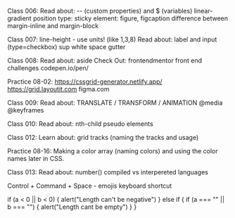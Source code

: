 Class 006:
Read about:
-- (custom properties) and $ (variables)
linear-gradient
position type: sticky
element: figure, figcaption
difference between margin-inline and margin-block

Class 007:
line-height - use units! (like 1,3,8)
Read about:
label and input (type=checkbox)
sup
white space
gutter

Class 008:
Read about:
aside
Check Out:
frontendmentor
front end challenges
codepen.io/pen/

Practice 08-02:
https://cssgrid-generator.netlify.app/
https://grid.layoutit.com
figma.com

Class 009:
Read about:
TRANSLATE / TRANSFORM / ANIMATION
@media
@keyframes

Class 010:
Read about:
nth-child
pseudo elements

Class 012:
Learn about:
grid tracks (naming the tracks and usage)

Practice 08-16:
Making a color array (naming colors) and using the color names later in CSS.

Class 013:
Read about: number()
compiled vs interpereted languages

Control + Command + Space - emojis keyboard shortcut

if (a < 0 || b < 0) {
    alert("Length can't be negative")
} else if {
    if (a === "" || b === "") {
        alert("Length cant be empty")
    }
}